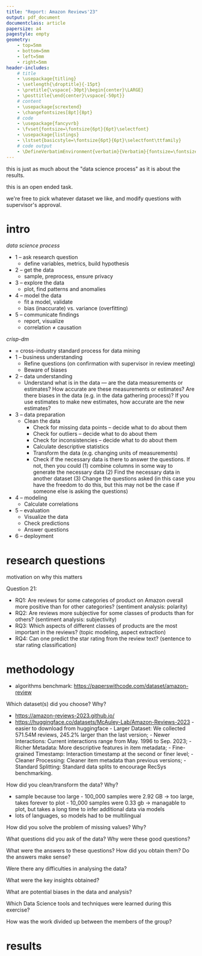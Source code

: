 ```yaml
---
title: "Report: Amazon Reviews'23"
output: pdf_document
documentclass: article
papersize: a4
pagestyle: empty
geometry:
    - top=5mm
    - bottom=5mm
    - left=5mm
    - right=5mm
header-includes:
    # title
    - \usepackage{titling}
    - \setlength{\droptitle}{-15pt}
    - \pretitle{\vspace{-30pt}\begin{center}\LARGE}
    - \posttitle{\end{center}\vspace{-50pt}}    
    # content
    - \usepackage{scrextend}
    - \changefontsizes[8pt]{8pt}
    # code
    - \usepackage{fancyvrb}
    - \fvset{fontsize=\fontsize{6pt}{6pt}\selectfont}
    - \usepackage{listings}
    - \lstset{basicstyle=\fontsize{6pt}{6pt}\selectfont\ttfamily}
    # code output
    - \DefineVerbatimEnvironment{verbatim}{Verbatim}{fontsize=\fontsize{6pt}{6pt}}
---
```


<!-- 

https://tuwel.tuwien.ac.at/pluginfile.php/4247741/mod_resource/content/1/DOPP2024_Exercise2.pdf

deliverables:

- plan / review meeting document (1 page)
        - research questions
        - datasets planned to use
        - methodology to answer questions
        - division of work
- report (2 pages)
        - management summary document
        - main insights
- a single jupyter notebook
        - like a more verbose version of the report
- presentation (10min)

-->

this is just as much about the "data science process" as it is about the results.

this is an open ended task.

we're free to pick whatever dataset we like, and modify questions with supervisor's approval.

# intro

*data science process*

- 1 – ask research question
	- define variables, metrics, build hypothesis
- 2 – get the data
	- sample, preprocess, ensure privacy
- 3 – explore the data
	- plot, find patterns and anomalies
- 4 – model the data
	- fit a model, validate
	- bias (inaccurate) vs. variance (overfitting)
- 5 – communicate findings
	- report, visualize
	- correlation ≠ causation

*crisp-dm*

- = cross-industry standard process for data mining
- 1 – business understanding
	- Refine questions (on confirmation with supervisor in review meeting)
	- Beware of biases
- 2 – data understanding
	- Understand what is in the data — are the data measurements or estimates? How accurate are these measurements or estimates? Are there biases in the data (e.g. in the data gathering process)? If you use estimates to make new estimates, how accurate are the new estimates?
- 3 – data preparation
	- Clean the data
        - Check for missing data points – decide what to do about them
        - Check for outliers – decide what to do about them
        - Check for inconsistencies – decide what to do about them
        - Calculate descriptive statistics
        - Transform the data (e.g. changing units of measurements)
        - Check if the necessary data is there to answer the questions. If not, then you could (1) combine columns in some way to generate the necessary data (2) Find the necessary data in another dataset (3) Change the questions asked (in this case you have the freedom to do this, but this may not be the case if someone else is asking the questions)
- 4 – modeling
	- Calculate correlations
- 5 – evaluation
	- Visualize the data
	- Check predictions
	- Answer questions
- 6 – deployment

# research questions

motivation on why this matters

Question 21:

- RQ1: Are reviews for some categories of product on Amazon overall more positive than for other categories? (sentiment analysis: polarity)
- RQ2: Are reviews more subjective for some classes of products than for others? (sentiment analysis: subjectivity)
- RQ3: Which aspects of different classes of products are the most important in the reviews? (topic modeling, aspect extraction)
- RQ4: Can one predict the star rating from the review text? (sentence to star rating classification)

# methodology

- algorithms benchmark: https://paperswithcode.com/dataset/amazon-review

Which dataset(s) did you choose? Why?

- https://amazon-reviews-2023.github.io/
- https://huggingface.co/datasets/McAuley-Lab/Amazon-Reviews-2023
        - easier to download from huggingface
        - Larger Dataset: We collected 571.54M reviews, 245.2% larger than the last version;
        - Newer Interactions: Current interactions range from May. 1996 to Sep. 2023;
        - Richer Metadata: More descriptive features in item metadata;
        - Fine-grained Timestamp: Interaction timestamp at the second or finer level;
        - Cleaner Processing: Cleaner item metadata than previous versions;
        - Standard Splitting: Standard data splits to encourage RecSys benchmarking.

How did you clean/transform the data? Why?

- sample because too large
        - 100_000 samples were 2.92 GB → too large, takes forever to plot
        - 10_000 samples were 0.33 gb → managable to plot, but takes a long time to infer additional data via models
- lots of languages, so models had to be multilingual

How did you solve the problem of missing values? Why?

What questions did you ask of the data? Why were these good questions?

What were the answers to these questions? How did you obtain them? Do the answers make sense?

Were there any difficulties in analysing the data?

What were the key insights obtained?

What are potential biases in the data and analysis?

Which Data Science tools and techniques were learned during this exercise?

How was the work divided up between the members of the group?

# results

